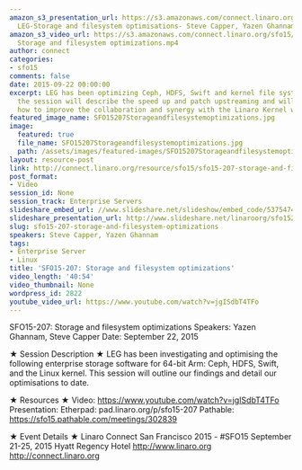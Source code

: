 ```yaml
---
amazon_s3_presentation_url: https://s3.amazonaws.com/connect.linaro.org/sfo15/Presentations/09-22-Tuesday/SFO15-207-
  LEG-Storage and filesystem optimisations- Steve Capper, Yazen Ghannam.pdf
amazon_s3_video_url: https://s3.amazonaws.com/connect.linaro.org/sfo15/Videos/09-22-Tuesday/SFO15-207
  Storage and filesystem optimizations.mp4
author: connect
categories:
- sfo15
comments: false
date: 2015-09-22 00:00:00
excerpt: LEG has been optimizing Ceph, HDFS, Swift and kernel file system CRC algorithms,
  the session will describe the speed up and patch upstreaming and will then cover
  how to improve the collaboration and synergy with the Linaro Kernel working group.
featured_image_name: SFO15207Storageandfilesystemoptimizations.jpg
image:
  featured: true
  file_name: SFO15207Storageandfilesystemoptimizations.jpg
  path: /assets/images/featured-images/SFO15207Storageandfilesystemoptimizations.jpg
layout: resource-post
link: http://connect.linaro.org/resource/sfo15/sfo15-207-storage-and-filesystem-optimizations/
post_format:
- Video
session_id: None
session_track: Enterprise Servers
slideshare_embed_url: //www.slideshare.net/slideshow/embed_code/53754748
slideshare_presentation_url: http://www.slideshare.net/linaroorg/sfo15207-storage-and-filesystem-optimizations
slug: sfo15-207-storage-and-filesystem-optimizations
speakers: Steve Capper, Yazen Ghannam
tags:
- Enterprise Server
- Linux
title: 'SFO15-207: Storage and filesystem optimizations'
video_length: '40:54'
video_thumbnail: None
wordpress_id: 2822
youtube_video_url: https://www.youtube.com/watch?v=jgISdbT4TFo
---
```


SFO15-207: Storage and filesystem optimizations
Speakers:  Yazen Ghannam, Steve Capper
Date: September 22, 2015

★ Session Description ★
LEG has been investigating and optimising the following enterprise storage software for 64-bit Arm: Ceph, HDFS, Swift, and the Linux kernel. This session will outline our findings and detail our
optimisations to date.

★ Resources ★ 
Video: https://www.youtube.com/watch?v=jgISdbT4TFo
Presentation:
Etherpad: pad.linaro.org/p/sfo15-207
Pathable: https://sfo15.pathable.com/meetings/302839                         

★ Event Details ★ 
Linaro Connect San Francisco 2015 - #SFO15 
September 21-25, 2015 
Hyatt Regency Hotel 
http://www.linaro.org
http://connect.linaro.org
